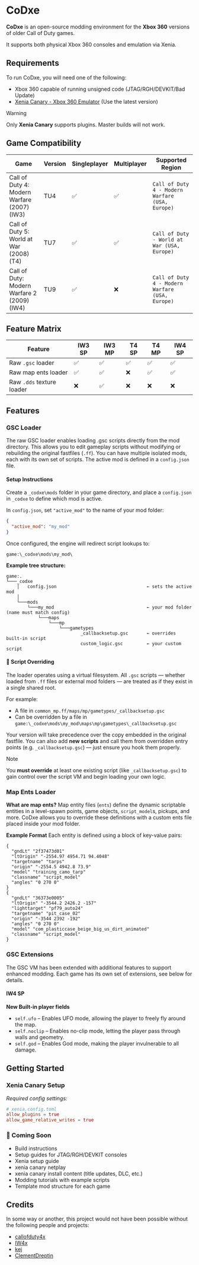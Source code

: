 # CoDxe

**CoDxe** is an open-source modding environment for the **Xbox 360** versions of older Call of Duty games.

It supports both physical Xbox 360 consoles and emulation via Xenia.

## Requirements

To run CoDxe, you will need one of the following:

- Xbox 360 capable of running unsigned code (JTAG/RGH/DEVKIT/Bad Update)
- [Xenia Canary - Xbox 360 Emulator](https://github.com/xenia-canary/xenia-canary) (Use the latest version)

> [!WARNING]
> Only **Xenia Canary** supports plugins. Master builds will not work.

## Game Compatibility

| Game                                        | Version | Singleplayer       | Multiplayer        | Supported Region                                |
| ------------------------------------------- | ------- | ------------------ | ------------------ | ----------------------------------------------- |
| Call of Duty 4: Modern Warfare (2007) (IW3) | TU4     | :white_check_mark: | :white_check_mark: | `Call of Duty 4 - Modern Warfare (USA, Europe)` |
| Call of Duty 5: World at War (2008) (T4)    | TU7     | :white_check_mark: | :white_check_mark: | `Call of Duty - World at War (USA, Europe)`     |
| Call of Duty: Modern Warfare 2 (2009) (IW4) | TU9     | :white_check_mark: | :x:                | `Call of Duty 4 - Modern Warfare (USA, Europe)` |

## Feature Matrix

| Feature                   | IW3 SP             | IW3 MP             | T4 SP              | T4 MP              | IW4 SP             |
| ------------------------- | ------------------ | ------------------ | ------------------ | ------------------ | ------------------ |
| Raw `.gsc` loader         | :white_check_mark: | :white_check_mark: | :white_check_mark: | :white_check_mark: | :white_check_mark: |
| Raw map ents loader       | :white_check_mark: | :white_check_mark: | :x:                | :white_check_mark: | :white_check_mark: |
| Raw `.dds` texture loader | :x:                | :white_check_mark: | :x:                | :x:                | :x:                |

## Features

### GSC Loader

The raw GSC loader enables loading .gsc scripts directly from the mod directory. This allows you to edit gameplay scripts without modifying or rebuilding the original fastfiles (`.ff`). You can have multiple isolated mods, each with its own set of scripts. The active mod is defined in a `config.json` file.

#### Setup Instructions

Create a `_codxe\mods` folder in your game directory, and place a `config.json` in `_codxe` to define which mod is active.

In `config.json`, set `"active_mod"` to the name of your mod folder:

```json
{
  "active_mod": "my_mod"
}
```

Once configured, the engine will redirect script lookups to:

```
game:\_codxe\mods\my_mod\
```

**Example tree structure:**

```
game:.
└───_codxe
    │   config.json                                  ← sets the active mod
    │
    └───mods
        └───my_mod                                   ← your mod folder (name must match config)
            └───maps
                └───mp
                    └───gametypes
                            _callbacksetup.gsc       ← overrides built-in script
                            custom_logic.gsc         ← your custom script

```

#### :scroll: Script Overriding

The loader operates using a virtual filesystem. All `.gsc` scripts — whether loaded from `.ff` files or external mod folders — are treated as if they exist in a single shared root.

For example:

- A file in `common_mp.ff/maps/mp/gametypes/_callbacksetup.gsc`
- Can be overridden by a file in `game:\_codxe\mods\my_mod\maps\mp\gametypes\_callbacksetup.gsc`

Your version will take precedence over the copy embedded in the original fastfile. You can also add **new scripts** and call them from overridden entry points (e.g. `_callbacksetup.gsc`) — just ensure you hook them properly.

> [!NOTE]
> You **must override** at least one existing script (like `_callbacksetup.gsc`) to gain control over the script VM and begin loading your own logic.

### Map Ents Loader

**What are map ents?**
Map entity files (`ents`) define the dynamic scriptable entities in a level-spawn points, game objects, `script_model`s, pickups, and more. CoDxe allows you to override these definitions with a custom ents file placed inside your mod folder.

**Example Format**
Each entity is defined using a block of key-value pairs:

```
{
  "gndLt" "2f37473d01"
  "ltOrigin" "-2554.97 4954.71 94.4048"
  "targetname" "tarps"
  "origin" "-2554.5 4942.8 73.9"
  "model" "training_camo_tarp"
  "classname" "script_model"
  "angles" "0 270 0"
}
{
  "gndLt" "36373e0005"
  "ltOrigin" "-3544.2 2426.2 -157"
  "lighttarget" "pf79_auto24"
  "targetname" "pit_case_02"
  "origin" "-3544 2392 -192"
  "angles" "0 270 0"
  "model" "com_plasticcase_beige_big_us_dirt_animated"
  "classname" "script_model"
}
```

### GSC Extensions

The GSC VM has been extended with additional features to support enhanced modding. Each game has its own set of extensions, see below for details.

#### IW4 SP

**New Built-in player fields**

- `self.ufo` – Enables UFO mode, allowing the player to freely fly around the map.
- `self.noclip` – Enables no-clip mode, letting the player pass through walls and geometry.
- `self.god` – Enables God mode, making the player invulnerable to all damage.

## Getting Started

### Xenia Canary Setup

_Required config settings:_

```toml
# xenia.config.toml
allow_plugins = true
allow_game_relative_writes = true
```

### 🚧 Coming Soon

- Build instructions
- Setup guides for JTAG/RGH/DEVKIT consoles
- Xenia setup guide
- xenia canary netplay
- xenia canary install content (title updates, DLC, etc.)
- Modding tutorials with example scripts
- Template mod structure for each game

## Credits

In some way or another, this project would not have been possible without the following people and projects:

- [callofduty4x](https://github.com/callofduty4x)
- [IW4x]([IW4x](https://github.com/iw4x))
- [kej](https://github.com/kejjjjj)
- [ClementDreptin](https://github.com/ClementDreptin/ModdingResources)

